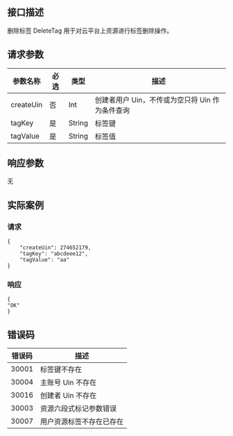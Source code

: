 
## 接口描述
  删除标签 DeleteTag 用于对云平台上资源进行标签删除操作。
## 请求参数
|参数名称|必选|类型|描述|
|---------|---------|---------|--------|
|createUin|	否	|Int|	创建者用户 Uin，不传或为空只将 Uin 作为条件查询|
|tagKey|	是|	String	|标签键|
|tagValue|	是|	String	|标签值|

## 响应参数


无


## 实际案例
### 请求

```
{
    "createUin": 274652179,
    "tagKey": "abcdeee12",
    "tagValue": "aa"
}
```
### 响应

```
{
"OK"
}
```
## 错误码


| 错误码 | 描述 |
|---------|---------|
|30001|	标签键不存在|
|30004|	主账号 Uin 不存在|
|30016|	创建者 Uin 不存在|
|30003|	资源六段式标记参数错误|
|30007|	用户资源标签不存在已存在|
